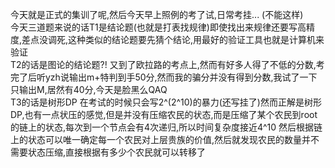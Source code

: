今天就是正式的集训了呢,然后今天早上照例的考了试,日常考挂... (不能这样) <br>
今天三道题来说的话T1是结论题(也就是打表找规律)即使找出来规律还要写高精度,差点没调死,这种类似的结论题要先猜个结论,用最好的验证工具也就是计算机来验证<br>
T2的话是图论的结论题?! 又到了欧拉路的考点上,然而有好多人得了不低的分数,考完了后听yzh说输出m+特判到手50分,然而我的骗分并没有得到分数,我试了一下只输出M,居然有40分,今天是脸黑么QAQ<br>
T3的话是树形DP 在考试的时候只会写2^(2^10)的暴力(还写挂了)然而正解是树形DP,也有一点状压的感觉,但是并没有压缩农民的状态,而是压缩了某个农民到root的链上的状态,每次到一个节点会有4次递归,所以时间复杂度接近4^10 然后根据链上的状态可以唯一确定每一个农民对上层贵族的价值,然后就发现农民的数量并不需要状态压缩,直接根据有多少个农民就可以转移了